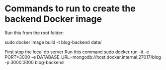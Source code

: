 # Commands to run to create the backend Docker image

Run this from the root folder:

sudo docker image build -t blog-backend data/

First stop the local db server
Run this command
sudo docker run -it -e PORT=3000 -e DATABASE_URL=mongodb://host.docker.internal:27017/blog -p 3000:3000 blog-backend